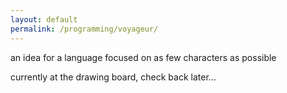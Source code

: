 ```yaml
---
layout: default
permalink: /programming/voyageur/
---
```


an idea for a language focused on as few characters as possible

currently at the drawing board, check back later...
